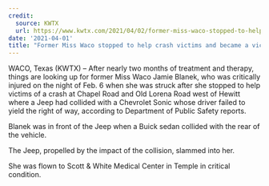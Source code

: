 ```yaml
---
credit:
  source: KWTX
  url: https://www.kwtx.com/2021/04/02/former-miss-waco-stopped-to-help-crash-victims-and-became-a-victim-herself/
date: '2021-04-01'
title: "Former Miss Waco stopped to help crash victims and became a victim herself"
---
```

WACO, Texas (KWTX) – After nearly two months of treatment and therapy, things are looking up for former Miss Waco Jamie Blanek, who was critically injured on the night of Feb. 6 when she was struck after she stopped to help victims of a crash at Chapel Road and Old Lorena Road west of Hewitt where a Jeep had collided with a Chevrolet Sonic whose driver failed to yield the right of way, according to Department of Public Safety reports.

Blanek was in front of the Jeep when a Buick sedan collided with the rear of the vehicle.

The Jeep, propelled by the impact of the collision, slammed into her.

She was flown to Scott & White Medical Center in Temple in critical condition.

